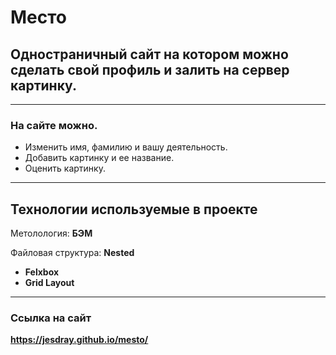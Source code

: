 # **Место**

## Одностраничный сайт на котором можно сделать свой профиль и залить на сервер картинку.
---
### **На сайте можно.**
 - Изменить имя, фамилию и вашу деятельность.
 - Добавить картинку и ее название.
 - Оценить картинку.
---
## **Технологии используемые в проекте**

Метолология: **БЭМ**

Файловая структура: **Nested**

  - **Felxbox**
  - **Grid Layout**
---
### **Ссылка на сайт**

**https://jesdray.github.io/mesto/**